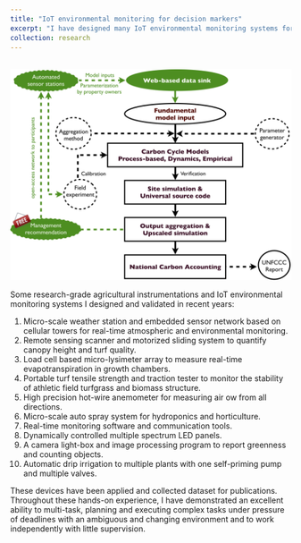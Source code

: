 ```yaml
---
title: "IoT environmental monitoring for decision markers"
excerpt: "I have designed many IoT environmental monitoring systems for my postdoctoral projects since 2014. My main objective for designing IoT systems is to capture the changing environment and plant growth and make automation understand what to take actions in real-time. The systems have been used in scientific projects and results have been processed for publications. My interdisciplinary experiences help me a lot to deliver outstanding and innovative IT solutions to create an interface between study objects and hardware/software. I was able to provide a quick and cost-effective solution to a data import problem or an intricate workflow. <br/><img src='/images/IoT_weather_station.png'>"
collection: research
---
```

<br/><img src='/images/IoT_weather_station.png'>

Some research-grade agricultural instrumentations and IoT environmental monitoring systems I designed and validated in recent years:

1. Micro-scale weather station and embedded sensor network based on cellular towers for real-time atmospheric and environmental monitoring.
1. Remote sensing  scanner and motorized sliding system to quantify canopy height and turf quality.
1.	Load cell based micro-lysimeter array to measure real-time evapotranspiration in growth chambers.
1.	Portable turf tensile strength and traction tester to monitor the stability of athletic field turfgrass and biomass structure.
1.	High precision hot-wire anemometer for measuring air ow from all directions.
1.	Micro-scale auto spray system for hydroponics and horticulture.
1.	Real-time monitoring software and communication tools.
1.	Dynamically controlled multiple spectrum LED panels.
1.	A camera light-box and image processing program to report greenness and counting objects.
1.	Automatic drip irrigation to multiple plants with one self-priming pump and multiple valves.  

These devices have been applied and collected dataset for publications. Throughout these hands-on experience, I have demonstrated an excellent ability to multi-task, planning and executing complex tasks under pressure of deadlines with an ambiguous and changing environment and to work independently with little supervision.
